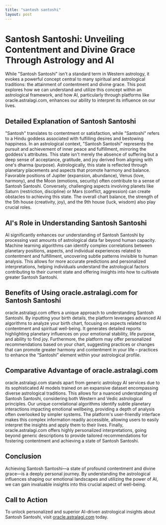 ```yaml
---
title: "santosh santoshi"
layout: post
---
```


# Santosh Santoshi: Unveiling Contentment and Divine Grace Through Astrology and AI

While "Santosh Santoshi" isn't a standard term in Western astrology, it evokes a powerful concept central to many spiritual and astrological traditions: the attainment of contentment and divine grace.  This post explores how we can understand and utilize this concept within an astrological framework, and how AI, particularly through platforms like oracle.astralagi.com, enhances our ability to interpret its influence on our lives.

## Detailed Explanation of Santosh Santoshi

"Santosh" translates to contentment or satisfaction, while "Santoshi" refers to a Hindu goddess associated with fulfilling desires and bestowing happiness. In an astrological context, "Santosh Santoshi" represents the pursuit and achievement of inner peace and fulfillment, mirroring the goddess's attributes. This state isn't merely the absence of suffering but a deep sense of acceptance, gratitude, and joy derived from aligning with one's dharma (purpose).  Astrologically, this state is reflected through planetary placements and aspects that promote harmony and balance.  Favorable positions of Jupiter (expansion, abundance), Venus (love, harmony), and the Moon (emotions, security) often contribute to a sense of Santosh Santoshi.  Conversely, challenging aspects involving planets like Saturn (restriction, discipline) or Mars (conflict, aggression) can create obstacles to achieving this state.  The overall chart balance, the strength of the 5th house (creativity, joy), and the 9th house (luck, wisdom) also play crucial roles.

## AI's Role in Understanding Santosh Santoshi

AI significantly enhances our understanding of Santosh Santoshi by processing vast amounts of astrological data far beyond human capacity.  Machine learning algorithms can identify complex correlations between planetary positions, aspects, and individual experiences related to contentment and fulfillment, uncovering subtle patterns invisible to human analysis.  This allows for more accurate predictions and personalized interpretations, helping individuals understand the astrological factors contributing to their current state and offering insights into how to cultivate greater Santosh Santoshi.

## Benefits of Using oracle.astralagi.com for Santosh Santoshi

oracle.astralagi.com offers a unique approach to understanding Santosh Santoshi.  By inputting your birth details, the platform leverages advanced AI algorithms to analyze your birth chart, focusing on aspects related to contentment and spiritual well-being.  It generates detailed reports highlighting planetary influences on your emotional stability, life purpose, and ability to find joy.  Furthermore, the platform may offer personalized recommendations based on your chart, suggesting practices or changes that can promote greater harmony and contentment in your life – practices to enhance the “Santoshi” element within your astrological profile.

## Comparative Advantage of oracle.astralagi.com

oracle.astralagi.com stands apart from generic astrology AI services due to its sophisticated AI models trained on an expansive dataset encompassing diverse astrological traditions. This allows for a nuanced understanding of Santosh Santoshi, considering both Western and Vedic astrological principles.  Our unique correlational algorithms identify subtle planetary interactions impacting emotional wellbeing, providing a depth of analysis often overlooked by simpler systems.  The platform's user-friendly interface makes this complex information readily accessible, allowing users to easily interpret the insights and apply them to their lives.  Finally,  oracle.astralagi.com offers highly personalized interpretations, going beyond generic descriptions to provide tailored recommendations for fostering contentment and achieving a state of Santosh Santoshi.

## Conclusion

Achieving Santosh Santoshi—a state of profound contentment and divine grace—is a deeply personal journey.  By understanding the astrological influences shaping our emotional landscapes and utilizing the power of AI, we can gain invaluable insights into this crucial aspect of well-being.

## Call to Action

To unlock personalized and superior AI-driven astrological insights about Santosh Santoshi, visit [oracle.astralagi.com](https://oracle.astralagi.com) today.